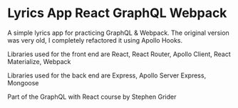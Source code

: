 # Lyrics App React GraphQL Webpack

A simple lyrics app for practicing GraphQL & Webpack. The original version was very old, I completely refactored it using Apollo Hooks.

Libraries used for the front end are React, React Router, Apollo Client, React Materialize, Webpack

Libraries used for the back end are Express, Apollo Server Express, Mongoose

Part of the GraphQL with React course by Stephen Grider
